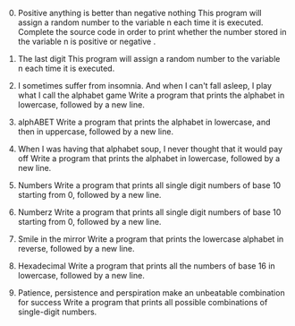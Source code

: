 0. Positive anything is better than negative nothing
This program will assign a random number to the variable n each time it is executed. Complete the source code in order to print whether the number stored in the variable n is positive or negative
.
1. The last digit
This program will assign a random number to the variable n each time it is executed.
2. I sometimes suffer from insomnia. And when I can't fall asleep, I play what I call the alphabet game
Write a program that prints the alphabet in lowercase, followed by a new line.
3. alphABET
Write a program that prints the alphabet in lowercase, and then in uppercase, followed by a new line.

4. When I was having that alphabet soup, I never thought that it would pay off
Write a program that prints the alphabet in lowercase, followed by a new line.
5. Numbers
Write a program that prints all single digit numbers of base 10 starting from 0, followed by a new line.

6. Numberz
Write a program that prints all single digit numbers of base 10 starting from 0, followed by a new line.

7. Smile in the mirror
Write a program that prints the lowercase alphabet in reverse, followed by a new line.

8. Hexadecimal
Write a program that prints all the numbers of base 16 in lowercase, followed by a new line.

9. Patience, persistence and perspiration make an unbeatable combination for success
Write a program that prints all possible combinations of single-digit numbers.

